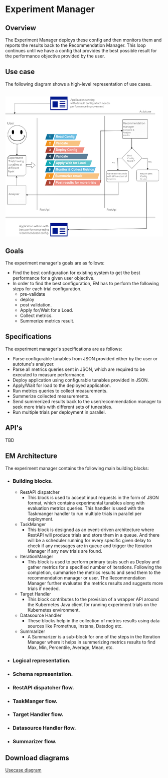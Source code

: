 # **Experiment Manager**


## Overview
The Experiment Manager deploys these config and then monitors them and reports the results back to the Recommendation Manager. This loop continues until we have a config that provides the best possible result for the performance objective provided by the user.

## Use case
The following diagram shows a high-level representation of use cases.
<br/><br/>
<p align="center">
  <img src="/design/images/EMUsecases.drawio.png">
</p>

## Goals
The experiment manager's goals are as follows:

- Find the best configuration for existing system to get the best performance for a given user objective.
- In order to find the best configuration, EM has to perform the following steps for each trial configuration.
  - pre-validate
  - deploy
  - post validation.
  - Apply for/Wait for a Load.
  - Collect metrics.
  - Summerize metrics result.

## Specifications
The experiment manager's specifications are as follows:

- Parse configurable tunables from JSON provided either by the user or autotune's analyzer.
- Parse all metrics queries sent in JSON, which are required to be executed to measure performance.
- Deploy application using configurable tunables provided in JSON.
- Apply/Wait for load to the deployed application.
- Run metrics queries to collect measurements.
- Summerize collected measurements.
- Send summerized results back to the user/recommendation manager to seek more trials with different sets of tuneables.
- Run multiple trials per deployment in parallel.

## API's
TBD

## EM Architecture
The experiment manager contains the following main building blocks:

- ### Building blocks.
  - RestAPI dispatcher
    - This block is used to accept input requests in the form of JSON format, which contains experimental tunables along with evaluation metrics queries. This handler is used with the Taskmanger handler to run multiple trials in parallel per deployment.
  - TaskManger
    - This block is designed as an event-driven architecture where RestAPI will produce trials and store them in a queue. And there will be a scheduler running for every specific given delay to check if any messages are in queue and trigger the Iteration Manager if any new trials are found.
  - IterationManger
    - This block is used to perform primary tasks such as
    Deploy and gather metrics for a specified number of iterations.
    Following the completion, summarise the metrics results and send them to the recommendation manager or user. The Recommendation Manager further evaluates the metrics results and suggests more trials if needed.
  - Target Handler
    - This block contributes to the provision of a wrapper API around the Kubernetes Java client for running experiment trials on the Kubernetes environment.
  - Datasource Handler
    - These blocks help in the collection of metrics results using data sources like Promethus, Instana, Datadog etc.
  - Summarizer
    - A Summarizer is a sub-block for one of the steps in the Iteration Manager where it helps in summerizing metrics results to find Max, Min, Percentile, Average, Mean, etc.
 
- ### Logical representation.

- ### Schema representation.

- ### RestAPI dispatcher flow.

- ### TaskManger flow.

- ### Target Handler flow.

- ### Datasource Handler flow.

- ### Summarizer flow.



## Download diagrams
[Usecase diagram](https://www.redhat.com/architect/portfolio/tool/index.html?#gitlab.com/msvinaykumar/autotune/blob/createEMDesignDocWithPlaceHolder/design/drawio/UseCase.drawio)


